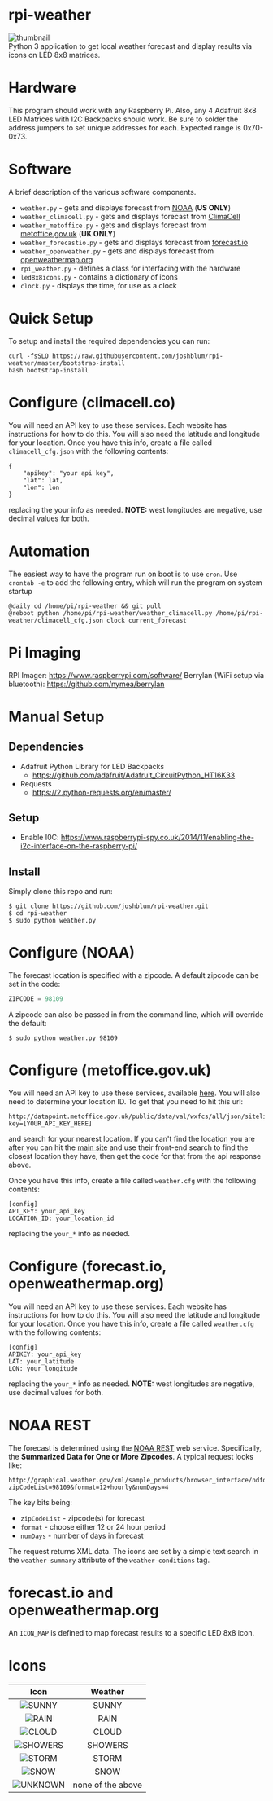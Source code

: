 # rpi-weather

![thumbnail](http://caternuson.github.io/rpi-weather/static/rpi-weather-thumb.jpg)<br/>
Python 3 application to get local weather forecast and display results
via icons on LED 8x8 matrices.

# Hardware

This program should work with any Raspberry Pi. Also, any 4 Adafruit 8x8 LED
Matrices with I2C Backpacks should work. Be sure to solder the address jumpers
to set unique addresses for each. Expected range is 0x70-0x73.

# Software

A brief description of the various software components.

- `weather.py` - gets and displays forecast from [NOAA](http://graphical.weather.gov/xml/rest.php) (**US ONLY**)
- `weather_climacell.py` - gets and displays forecast from [ClimaCell](http://climacell.co)
- `weather_metoffice.py` - gets and displays forecast from [metoffice.gov.uk](http://metoffice.gov.uk) (**UK ONLY**)
- `weather_forecastio.py` - gets and displays forecast from [forecast.io](http://forecast.io)
- `weather_openweather.py` - gets and displays forecast from [openweathermap.org](http://openweathermap.org)
- `rpi_weather.py` - defines a class for interfacing with the hardware
- `led8x8icons.py` - contains a dictionary of icons
- `clock.py` - displays the time, for use as a clock

# Quick Setup

To setup and install the required dependencies you can run:

```
curl -fsSLO https://raw.githubusercontent.com/joshblum/rpi-weather/master/bootstrap-install
bash bootstrap-install
```

# Configure (climacell.co)

You will need an API key to use these services. Each website has instructions
for how to do this. You will also need the latitude and longitude for your
location. Once you have this info, create a file called `climacell_cfg.json`
with the following contents:

```
{
    "apikey": "your api key",
    "lat": lat,
    "lon": lon
}
```

replacing the your info as needed. **NOTE:** west longitudes are negative,
use decimal values for both.

# Automation

The easiest way to have the program run on boot is to use `cron`.
Use `crontab -e` to add the following entry, which will run the program
on system startup

```
@daily cd /home/pi/rpi-weather && git pull
@reboot python /home/pi/rpi-weather/weather_climacell.py /home/pi/rpi-weather/climacell_cfg.json clock current_forecast
```

# Pi Imaging

RPI Imager: https://www.raspberrypi.com/software/
Berrylan (WiFi setup via bluetooth): https://github.com/nymea/berrylan

# Manual Setup

## Dependencies

- Adafruit Python Library for LED Backpacks
  - https://github.com/adafruit/Adafruit_CircuitPython_HT16K33
- Requests
  - https://2.python-requests.org/en/master/

## Setup

- Enable I0C: https://www.raspberrypi-spy.co.uk/2014/11/enabling-the-i2c-interface-on-the-raspberry-pi/

## Install

Simply clone this repo and run:

```
$ git clone https://github.com/joshblum/rpi-weather.git
$ cd rpi-weather
$ sudo python weather.py
```

# Configure (NOAA)

The forecast location is specified with a zipcode. A default zipcode can be
set in the code:

```python
ZIPCODE = 98109
```

A zipcode can also be passed in from the command line, which will override the
default:

```
$ sudo python weather.py 98109
```

# Configure (metoffice.gov.uk)

You will need an API key to use these services, available [here](http://www.metoffice.gov.uk/datapoint/API).
You will also need to determine your location ID. To get that you need to hit this url:

```
http://datapoint.metoffice.gov.uk/public/data/val/wxfcs/all/json/sitelist?key=[YOUR_API_KEY_HERE]
```

and search for your nearest location. If you can't find the location you are after you can hit the [main site](http://www.metoffice.gov.uk) and use their front-end search to find the closest location they have,
then get the code for that from the api response above.

Once you have this info, create a file called `weather.cfg`
with the following contents:

```
[config]
API_KEY: your_api_key
LOCATION_ID: your_location_id
```

replacing the `your_*` info as needed.

# Configure (forecast.io, openweathermap.org)

You will need an API key to use these services. Each website has instructions
for how to do this. You will also need the latitude and longitude for your
location. Once you have this info, create a file called `weather.cfg`
with the following contents:

```
[config]
APIKEY: your_api_key
LAT: your_latitude
LON: your_longitude
```

replacing the `your_*` info as needed. **NOTE:** west longitudes are negative,
use decimal values for both.

# NOAA REST

The forecast is determined using the [NOAA REST](http://graphical.weather.gov/xml/rest.php)
web service. Specifically, the **Summarized Data for One or More Zipcodes**. A
typical request looks like:

```
http://graphical.weather.gov/xml/sample_products/browser_interface/ndfdBrowserClientByDay.php?zipCodeList=98109&format=12+hourly&numDays=4
```

The key bits being:

- `zipCodeList` - zipcode(s) for forecast
- `format` - choose either 12 or 24 hour period
- `numDays` - number of days in forecast

The request returns XML data. The icons are set by a simple text search in the
`weather-summary` attribute of the `weather-conditions` tag.

# forecast.io and openweathermap.org

An `ICON_MAP` is defined to map forecast results to a specific LED 8x8 icon.

# Icons

|                                  Icon                                  |      Weather      |
| :--------------------------------------------------------------------: | :---------------: |
|   ![SUNNY](http://caternuson.github.io/rpi-weather/static/SUNNY.jpg)   |       SUNNY       |
|    ![RAIN](http://caternuson.github.io/rpi-weather/static/RAIN.jpg)    |       RAIN        |
|   ![CLOUD](http://caternuson.github.io/rpi-weather/static/CLOUD.jpg)   |       CLOUD       |
| ![SHOWERS](http://caternuson.github.io/rpi-weather/static/SHOWERS.jpg) |      SHOWERS      |
|   ![STORM](http://caternuson.github.io/rpi-weather/static/STORM.jpg)   |       STORM       |
|    ![SNOW](http://caternuson.github.io/rpi-weather/static/SNOW.jpg)    |       SNOW        |
| ![UNKNOWN](http://caternuson.github.io/rpi-weather/static/UNKNOWN.jpg) | none of the above |
